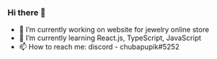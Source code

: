 ### Hi there 👋

- 🔭 I’m currently working on website for jewelry online store
- 🌱 I’m currently learning React.js, TypeScript, JavaScript
- 📫 How to reach me: discord - chubapupik#5252
